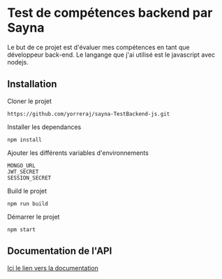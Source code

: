# Test de compétences backend par Sayna
Le but de ce projet est d'évaluer mes compétences en tant que développeur back-end. Le langange que j'ai utilisé est le javascript avec nodejs.
## Installation
Cloner le projet

    https://github.com/yorreraj/sayna-TestBackend-js.git
Installer les dependances

    npm install
Ajouter les différents variables d'environnements

    MONGO_URL
    JWT_SECRET
    SESSION_SECRET
Build le projet

    npm run build

Démarrer le projet

    npm start

## Documentation de l'API
[Ici le lien vers la documentation](https://yorre-sayna-testbackend-js.herokuapp.com/)
